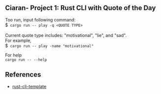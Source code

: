 ## Ciaran- Project 1: Rust CLI with Quote of the Day

Too run, input following command:<br />
$` cargo run -- play -q <QUOTE TYPE>`<br />
<br />
Current quote type includes: "motivational", "lie", and "sad".
<br />
For example,<br />
$` cargo run -- play -name "motivational"`



For help<br />
`cargo run -- --help`


## References

* [rust-cli-template](https://github.com/kbknapp/rust-cli-template)
